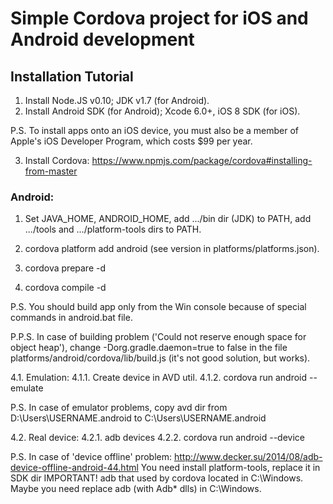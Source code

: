 # Simple Cordova project for iOS and Android development

## Installation Tutorial

1. Install Node.JS v0.10; JDK v1.7 (for Android).
2. Install Android SDK (for Android);
   Xcode 6.0+, iOS 8 SDK (for iOS).

P.S. To install apps onto an iOS device, you must also be a member
of Apple's iOS Developer Program, which costs $99 per year.

3. Install Cordova:
https://www.npmjs.com/package/cordova#installing-from-master

### Android:

1. Set JAVA_HOME, ANDROID_HOME, add .../bin dir (JDK) to PATH,
   add .../tools and .../platform-tools dirs to PATH.

2. cordova platform add android (see version in platforms/platforms.json).
3. cordova prepare -d
4. cordova compile -d

P.S. You should build app only from the Win console because of special commands
in android.bat file.

P.P.S. In case of building problem
('Could not reserve enough space for object heap'), change
-Dorg.gradle.daemon=true to false in the file
platforms/android/cordova/lib/build.js (it's not good solution, but works).

4.1. Emulation:
4.1.1. Create device in AVD util.
4.1.2. cordova run android --emulate

P.S. In case of emulator problems, copy avd dir from
D:\Users\USERNAME\.android to C:\Users\USERNAME\.android

4.2. Real device:
4.2.1. adb devices
4.2.2. cordova run android --device

P.S. In case of 'device offline' problem:
http://www.decker.su/2014/08/adb-device-offline-android-44.html
You need install platform-tools, replace it in SDK dir
IMPORTANT! adb that used by cordova located in C:\Windows. Maybe you need
replace adb (with Adb* dlls) in C:\Windows.
